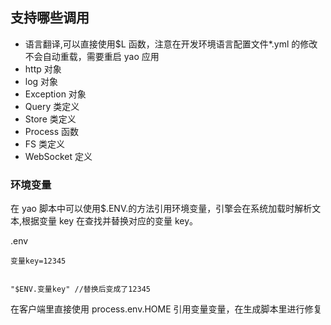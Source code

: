 ## 支持哪些调用

- 语言翻译,可以直接使用$L 函数，注意在开发环境语言配置文件\*.yml 的修改不会自动重载，需要重启 yao 应用
- http 对象
- log 对象
- Exception 对象
- Query 类定义
- Store 类定义
- Process 函数
- FS 类定义
- WebSocket 定义

### 环境变量

在 yao 脚本中可以使用$.ENV.的方法引用环境变量，引擎会在系统加载时解析文本,根据变量 key 在查找并替换对应的变量 key。

.env

```
变量key=12345


"$ENV.变量key" //替换后变成了12345
```

在客户端里直接使用 process.env.HOME 引用变量变量，在生成脚本里进行修复

